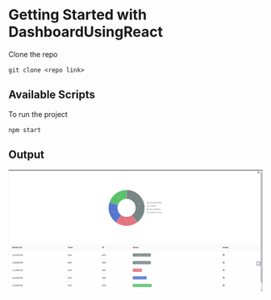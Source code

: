 # Getting Started with DashboardUsingReact

Clone the repo
```
git clone <repo link>
```

## Available Scripts

To run the project

```
npm start
```
## Output
![React Logo](/docs/run/pie-table.png)
